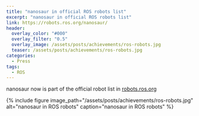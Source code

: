 ```yaml
---
title: "nanosaur in official ROS robots list"
excerpt: "nanosaur in official ROS robots list"
link: https://robots.ros.org/nanosaur/
header:
  overlay_color: "#000"
  overlay_filter: "0.5"
  overlay_image: /assets/posts/achievements/ros-robots.jpg
  teaser: /assets/posts/achievements/ros-robots.jpg
categories:
  - Press
tags:
  - ROS
---
```


nanosaur now is part of the official robot list in [robots.ros.org](https://robots.ros.org/)

{% include figure image_path="/assets/posts/achievements/ros-robots.jpg" alt="nanosaur in ROS robots" caption="nanosaur in ROS robots" %}